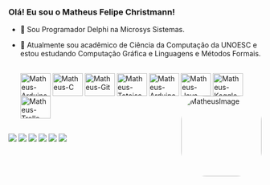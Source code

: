 ### Olá! Eu sou o Matheus Felipe Christmann!

- 🔭 Sou Programador Delphi na Microsys Sistemas.
- 🌱 Atualmente sou acadêmico de Ciência da Computação da UNOESC e estou estudando Computação Gráfica e Linguagens e Métodos Formais.


  <div style="display: inline_block"><br>
  <img align="center" alt="Matheus-Arduino" height="45" width="60" src="https://cdn.jsdelivr.net/gh/devicons/devicon/icons/arduino/arduino-original-wordmark.svg" />
  <img align="center" alt="Matheus-C" height="45" width="60" src="https://cdn.jsdelivr.net/gh/devicons/devicon/icons/c/c-original.svg" />
  <img align="center" alt="Matheus-Git" height="45" width="60" src="https://cdn.jsdelivr.net/gh/devicons/devicon/icons/git/git-original.svg" />
  <img align="center" alt="Matheus-TotoiseGit" height="45" width="60" src="https://cdn.jsdelivr.net/gh/devicons/devicon/icons/tortoisegit/tortoisegit-original.svg" />
  <img align="center" alt="Matheus-Arduino" height="45" width="60" src="https://cdn.jsdelivr.net/gh/devicons/devicon/icons/postgresql/postgresql-original.svg" />
  <img align="center" alt="Matheus-Java" height="45" width="60" src="https://cdn.jsdelivr.net/gh/devicons/devicon/icons/java/java-original.svg" />
  <img align="center" alt="Matheus-Kaggle" height="45" width="60" src="https://cdn.jsdelivr.net/gh/devicons/devicon/icons/kaggle/kaggle-original.svg" />
  <img align="center" alt="Matheus-Trello" height="45" width="60" src="https://cdn.jsdelivr.net/gh/devicons/devicon/icons/trello/trello-plain.svg" />
  <img align="right" alt="MatheusImage" height="160" style="border-radius:50px;" src="https://v1.padlet.pics/1/image.webp?t=c_limit%2Cdpr_1%2Ch_872%2Cw_1920&url=https%3A%2F%2Fpadlet-uploads.storage.googleapis.com%2F1589321797%2F997d372017a246d3289457d95b148576%2FMatheus.png">
</div>
    
   ##
  
 <div> 
  <a href="https://web.whatsapp.com/send?phone=+5549991687649" target="_blank"><img src="https://img.shields.io/badge/WhatsApp-25D366?style=for-the-badge&logo=whatsapp&logoColor=white" target="_blank"></a>
  <a href="https://www.linkedin.com/in/matheus-christmann-7ba7ba207/" target="_blank"><img src="https://img.shields.io/badge/-LinkedIn-%230077B5?style=for-the-badge&logo=linkedin&logoColor=white" target="_blank"></a>
  <a href="https://www.instagram.com/mathchristmann/" target="_blank"><img src="https://img.shields.io/badge/-Instagram-%23E4405F?style=for-the-badge&logo=instagram&logoColor=white" target="_blank"></a>
  <a href ="mailto:matheus.ch35@hotmail.com" target="_blank"><img src="https://img.shields.io/badge/Microsoft_Outlook-0078D4?style=for-the-badge&logo=microsoft-outlook&logoColor=white" target="_blank"></a>
  <a href="mailto:mateasy16@gmail.com" target="_blank"><img src="https://img.shields.io/badge/Gmail-D14836?style=for-the-badge&logo=gmail&logoColor=white" target="_blank"></a>
  <a href="https://www.kaggle.com/mathchristmann" target="_blank"><img src="https://img.shields.io/badge/Kaggle-20BEFF?style=for-the-badge&logo=Kaggle&logoColor=white" target="_blank"></a>
   
</div>
